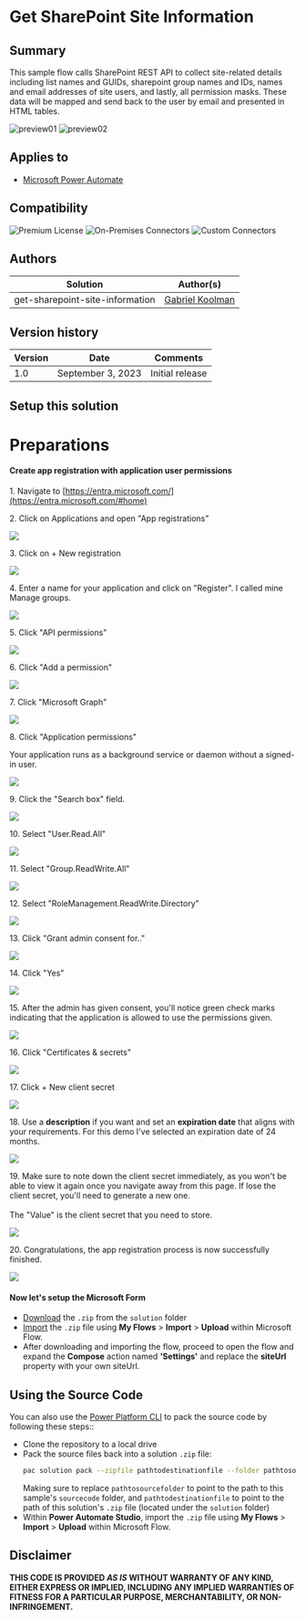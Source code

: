 # Get SharePoint Site Information

## Summary

This sample flow calls SharePoint REST API to collect site-related details including list names and GUIDs, sharepoint group names and IDs, names and email  addresses of site users, and lastly, all permission masks. These data will be mapped and send back to the user by email and presented in HTML tables.

![preview01](assets/preview01.png)
![preview02](assets/preview02.png)

## Applies to

* [Microsoft Power Automate](https://docs.microsoft.com/power-automate/)

## Compatibility

![Premium License](https://img.shields.io/badge/Premium%20License-Not%20Required-green.svg "Premium license not required")
![On-Premises Connectors](https://img.shields.io/badge/On--Premises%20Connectors-No-green.svg "Does not use on-premise connectors")
![Custom Connectors](https://img.shields.io/badge/Custom%20Connectors-Not%20Required-green.svg "Does not use custom connectors")

## Authors

Solution|Author(s)
--------|---------
get-sharepoint-site-information | [Gabriel Koolman](https://www.linkedin.com/in/gabrielkoolman/)

## Version history

Version|Date|Comments
-------|----|--------
1.0|September 3, 2023|Initial release

## Setup this solution

# Preparations



#### Create app registration with application user permissions


1\. Navigate to [https://entra.microsoft.com/](https://entra.microsoft.com/#home)


2\. Click on Applications and open "App registrations"

![](https://ajeuwbhvhr.cloudimg.io/colony-recorder.s3.amazonaws.com/files/2023-09-10/5ba97876-1f34-447a-bed4-8e46bf4ced05/ascreenshot.jpeg?tl_px=0,224&br_px=859,705&force_format=png&width=860&wat_scale=76&wat=1&wat_opacity=1&wat_gravity=northwest&wat_url=https://colony-recorder.s3.amazonaws.com/images/watermarks/0EA5E9_standard.png&wat_pad=137,212)


3\. Click on + New registration

![](https://ajeuwbhvhr.cloudimg.io/colony-recorder.s3.amazonaws.com/files/2023-09-10/9cd67310-4970-405b-b7df-98df9d39b606/ascreenshot.jpeg?tl_px=0,0&br_px=859,480&force_format=png&width=860&wat_scale=76&wat=1&wat_opacity=1&wat_gravity=northwest&wat_url=https://colony-recorder.s3.amazonaws.com/images/watermarks/0EA5E9_standard.png&wat_pad=356,129)


4\. Enter a name for your application and click on "Register". I called mine Manage groups.

![](https://ajeuwbhvhr.cloudimg.io/colony-recorder.s3.amazonaws.com/files/2023-09-10/8a0d2a21-93b4-4e5b-a84e-887e87c548b2/user_cropped_screenshot.jpeg?tl_px=0,0&br_px=819,604&force_format=png&width=1120.0&wat=1&wat_opacity=1&wat_gravity=northwest&wat_url=https://colony-recorder.s3.amazonaws.com/images/watermarks/0EA5E9_standard.png&wat_pad=54,1100)


5\. Click "API permissions"

![](https://ajeuwbhvhr.cloudimg.io/colony-recorder.s3.amazonaws.com/files/2023-09-10/5a24720c-fea6-4ead-9ca7-bd0aa0a3f195/user_cropped_screenshot.jpeg?tl_px=0,55&br_px=576,536&force_format=png&width=860&wat_scale=76&wat=1&wat_opacity=1&wat_gravity=northwest&wat_url=https://colony-recorder.s3.amazonaws.com/images/watermarks/0EA5E9_standard.png&wat_pad=709,558)


6\. Click "Add a permission"

![](https://ajeuwbhvhr.cloudimg.io/colony-recorder.s3.amazonaws.com/files/2023-09-10/3b4dbf54-9323-4b06-9f05-762c7dd9334d/user_cropped_screenshot.jpeg?tl_px=0,0&br_px=585,459&force_format=png&width=860&wat_scale=76&wat=1&wat_opacity=1&wat_gravity=northwest&wat_url=https://colony-recorder.s3.amazonaws.com/images/watermarks/0EA5E9_standard.png&wat_pad=548,456)


7\. Click "Microsoft Graph"

![](https://ajeuwbhvhr.cloudimg.io/colony-recorder.s3.amazonaws.com/files/2023-09-10/41c8944c-6e39-4e4b-a43d-cbb31058d40f/user_cropped_screenshot.jpeg?tl_px=0,0&br_px=830,480&force_format=png&width=860&wat_scale=76&wat=1&wat_opacity=1&wat_gravity=northwest&wat_url=https://colony-recorder.s3.amazonaws.com/images/watermarks/0EA5E9_standard.png&wat_pad=190,204)


8\. Click "Application permissions"

Your application runs as a background service or daemon without a signed-in user.

![](https://ajeuwbhvhr.cloudimg.io/colony-recorder.s3.amazonaws.com/files/2023-09-10/abdd04df-38fb-4d47-a99e-3dc7c59b1a94/user_cropped_screenshot.jpeg?tl_px=0,0&br_px=853,312&force_format=png&width=860&wat_scale=76&wat=1&wat_opacity=1&wat_gravity=northwest&wat_url=https://colony-recorder.s3.amazonaws.com/images/watermarks/0EA5E9_standard.png&wat_pad=511,186)


9\. Click the "Search box" field.

![](https://ajeuwbhvhr.cloudimg.io/colony-recorder.s3.amazonaws.com/files/2023-09-10/5c60321e-c049-43d9-867a-6ed4c8ef0b16/ascreenshot.jpeg?tl_px=940,126&br_px=1800,607&force_format=png&width=860&wat_scale=76&wat=1&wat_opacity=1&wat_gravity=northwest&wat_url=https://colony-recorder.s3.amazonaws.com/images/watermarks/0EA5E9_standard.png&wat_pad=402,212)


10\. Select "User.Read.All"

![](https://ajeuwbhvhr.cloudimg.io/colony-recorder.s3.amazonaws.com/files/2023-09-10/79139495-15a2-45bc-9106-be027c9c0675/ascreenshot.jpeg?tl_px=670,450&br_px=1530,931&force_format=png&width=860&wat_scale=76&wat=1&wat_opacity=1&wat_gravity=northwest&wat_url=https://colony-recorder.s3.amazonaws.com/images/watermarks/0EA5E9_standard.png&wat_pad=402,261)


11\. Select "Group.ReadWrite.All"

![](https://ajeuwbhvhr.cloudimg.io/colony-recorder.s3.amazonaws.com/files/2023-09-10/4198cba0-25f7-4c4e-bd8c-f00f44f603f3/ascreenshot.jpeg?tl_px=668,449&br_px=1528,930&force_format=png&width=860&wat_scale=76&wat=1&wat_opacity=1&wat_gravity=northwest&wat_url=https://colony-recorder.s3.amazonaws.com/images/watermarks/0EA5E9_standard.png&wat_pad=402,212)


12\. Select "RoleManagement.ReadWrite.Directory"

![](https://ajeuwbhvhr.cloudimg.io/colony-recorder.s3.amazonaws.com/files/2023-09-10/477169bd-76d3-4557-aa33-67b8fc088136/ascreenshot.jpeg?tl_px=719,450&br_px=1579,931&force_format=png&width=860&wat_scale=76&wat=1&wat_opacity=1&wat_gravity=northwest&wat_url=https://colony-recorder.s3.amazonaws.com/images/watermarks/0EA5E9_standard.png&wat_pad=402,418)


13\. Click "Grant admin consent for.."

![](https://ajeuwbhvhr.cloudimg.io/colony-recorder.s3.amazonaws.com/files/2023-09-10/c366f2e3-ec91-44bd-b266-e99fc309dcf8/user_cropped_screenshot.jpeg?tl_px=268,195&br_px=1128,676&force_format=png&width=860&wat_scale=76&wat=1&wat_opacity=1&wat_gravity=northwest&wat_url=https://colony-recorder.s3.amazonaws.com/images/watermarks/0EA5E9_standard.png&wat_pad=478,212)


14\. Click "Yes"

![](https://ajeuwbhvhr.cloudimg.io/colony-recorder.s3.amazonaws.com/files/2023-09-10/525d37aa-d27a-4cbb-afbf-acbf23f1eef6/ascreenshot.jpeg?tl_px=175,37&br_px=1035,518&force_format=png&width=860&wat_scale=76&wat=1&wat_opacity=1&wat_gravity=northwest&wat_url=https://colony-recorder.s3.amazonaws.com/images/watermarks/0EA5E9_standard.png&wat_pad=402,212)


15\. After the admin has given consent, you'll notice green check marks indicating that the application is allowed to use the permissions given.

![](https://ajeuwbhvhr.cloudimg.io/colony-recorder.s3.amazonaws.com/files/2023-09-10/4d92a744-dbc7-43a3-859c-4c72c11c0a84/user_cropped_screenshot.jpeg?tl_px=0,0&br_px=890,522&force_format=png&width=983)


16\. Click "Certificates & secrets"

![](https://ajeuwbhvhr.cloudimg.io/colony-recorder.s3.amazonaws.com/files/2023-09-10/e35d037c-4502-4e66-9407-35b3898be98b/user_cropped_screenshot.jpeg?tl_px=0,0&br_px=555,477&force_format=png&width=860&wat_scale=76&wat=1&wat_opacity=1&wat_gravity=northwest&wat_url=https://colony-recorder.s3.amazonaws.com/images/watermarks/0EA5E9_standard.png&wat_pad=661,578)


17\. Click  + New client secret

![](https://ajeuwbhvhr.cloudimg.io/colony-recorder.s3.amazonaws.com/files/2023-09-10/48966161-7018-47f1-8603-9b85ad0cb31f/user_cropped_screenshot.jpeg?tl_px=0,0&br_px=982,508&force_format=png&width=983&wat_scale=87&wat=1&wat_opacity=1&wat_gravity=northwest&wat_url=https://colony-recorder.s3.amazonaws.com/images/watermarks/0EA5E9_standard.png&wat_pad=312,370)


18\. Use a **description** if you want and set an **expiration date** that aligns with your requirements. For this demo I've selected an expiration date of 24 months.

![](https://ajeuwbhvhr.cloudimg.io/colony-recorder.s3.amazonaws.com/files/2023-09-10/3109db15-6a85-4e14-9b78-4bd20675514c/user_cropped_screenshot.jpeg?tl_px=0,0&br_px=577,326&force_format=png&width=860&wat_scale=76&wat=1&wat_opacity=1&wat_gravity=northwest&wat_url=https://colony-recorder.s3.amazonaws.com/images/watermarks/0EA5E9_standard.png&wat_pad=543,364)


19\. Make sure to note down the client secret immediately, as you won't be able to view it again once you navigate away from this page. If lose the client secret, you'll need to generate a new one.\
\
The "Value" is the client secret that you need to store.

![](https://ajeuwbhvhr.cloudimg.io/colony-recorder.s3.amazonaws.com/files/2023-09-10/fe28bd57-e498-4fea-8acf-20c00bc0d0cc/user_cropped_screenshot.jpeg?tl_px=0,0&br_px=785,217&force_format=png&width=860)


20\. Congratulations, the app registration process is now successfully finished.

![](https://media.tenor.com/yaNqkG8o9UcAAAAC/hhgf.gif)


#### Now let's setup the Microsoft Form



* [Download](solution/get-sharepoint-site-information.zip) the `.zip` from the `solution` folder
* [Import](https://flow.microsoft.com/en-us/blog/import-export-bap-packages/) the `.zip` file using **My Flows** > **Import** > **Upload** within Microsoft Flow.
* After downloading and importing the flow, proceed to open the flow and expand the **Compose** action named **'Settings'** and replace the **siteUrl** property with your own siteUrl.

## Using the Source Code

You can also use the [Power Platform CLI](https://docs.microsoft.com/powerapps/developer/data-platform/powerapps-cli) to pack the source code by following these steps::

* Clone the repository to a local drive
* Pack the source files back into a solution `.zip` file:
  ```bash
  pac solution pack --zipfile pathtodestinationfile --folder pathtosourcefolder
  ```
  Making sure to replace `pathtosourcefolder` to point to the path to this sample's `sourcecode` folder, and `pathtodestinationfile` to point to the path of this solution's `.zip` file (located under the `solution` folder)
* Within **Power Automate Studio**, import the `.zip` file using **My Flows** > **Import** > **Upload** within Microsoft Flow.

## Disclaimer

**THIS CODE IS PROVIDED *AS IS* WITHOUT WARRANTY OF ANY KIND, EITHER EXPRESS OR IMPLIED, INCLUDING ANY IMPLIED WARRANTIES OF FITNESS FOR A PARTICULAR PURPOSE, MERCHANTABILITY, OR NON-INFRINGEMENT.**
